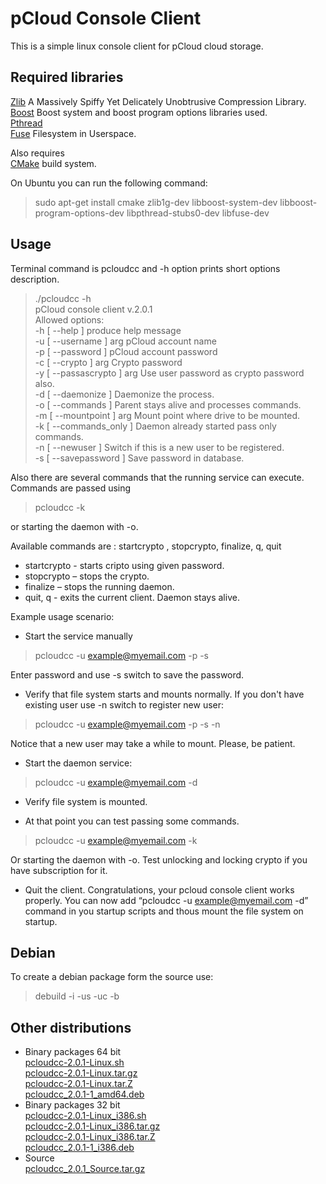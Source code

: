 # pCloud Console Client

This is a simple linux console client for pCloud cloud storage. 

## Required libraries 
[Zlib](http://zlib.net/)  A Massively Spiffy Yet Delicately Unobtrusive Compression Library.  
[Boost](http://www.boost.org/) Boost system and boost program options libraries used.  
[Pthread](http://www.gnu.org/)   
[Fuse](https://github.com/libfuse/libfuse) Filesystem in Userspace.  
  
Also requires   
[CMake](https://cmake.org/) build system.  

On Ubuntu you can run the following command:  
> sudo apt-get install cmake zlib1g-dev libboost-system-dev libboost-program-options-dev libpthread-stubs0-dev libfuse-dev  

## Usage
Terminal command is pcloudcc and -h option prints short options description.
> ./pcloudcc -h  
>  pCloud console client v.2.0.1  
>Allowed options:  
>  -h [ --help ]             produce help message  
>  -u [ --username ] arg     pCloud account name  
>  -p [ --password ]         pCloud account password  
>  -c [ --crypto ] arg       Crypto password  
>  -y [ --passascrypto ] arg Use user password as crypto password also.  
>  -d [ --daemonize ]        Daemonize the process.  
>  -o [ --commands  ]        Parent stays alive and processes commands.   
>  -m [ --mountpoint ] arg   Mount point where drive to be mounted.  
>  -k [ --commands_only ]    Daemon already started pass only commands.  
>  -n [ --newuser ]          Switch if this is a new user to be registered.  
>  -s [ --savepassword ]     Save password in database.  


Also there are several commands that the running service can execute. Commands are passed using 
> pcloudcc -k 

or  starting the daemon with -o. 

Available commands are : startcrypto <crypto pass>, stopcrypto, finalize, q, quit  
- startcrypto <crypto pass> - starts cripto using given password.
-  stopcrypto – stops the crypto.
-   finalize – stops the running daemon.
- quit, q  - exits the current client. Daemon stays alive.


Example usage scenario:  
- Start the service manually

> pcloudcc -u example@myemail.com -p -s   

Enter password and  use -s switch to save the password. 

- Verify that file system starts and mounts normally. If you don't have existing user use -n switch to register new user:  

> pcloudcc -u example@myemail.com -p -s -n

Notice that a new user may take a while to mount. Please, be patient.   

- Start the daemon service:

> pcloudcc -u example@myemail.com -d  

- Verify file system is mounted.  

- At that point you can test passing some commands.

> pcloudcc -u example@myemail.com -k  

Or starting the daemon with -o. Test unlocking and locking crypto if you have subscription for it.   

- Quit the client. Congratulations, your pcloud console client works properly.  You can now add “pcloudcc -u example@myemail.com -d” command in you startup scripts  and thous mount the file system on startup.  


## Debian
To create a debian package form the source use:  
> debuild -i -us -uc -b  

## Other distributions
- Binary packages 64 bit   
  [pcloudcc-2.0.1-Linux.sh](https://my.pcloud.com/publink/show?code=XZSJfQZ8WLwavzS3mBd3hL2XRF4EH0KNKTX)   
  [pcloudcc-2.0.1-Linux.tar.gz](https://my.pcloud.com/publink/show?code=XZhJfQZFEVhUfCloBbnxcHq3MBishd2reIy)  
  [pcloudcc-2.0.1-Linux.tar.Z](https://my.pcloud.com/publink/show?code=XZmJfQZHwRI0Fje0vX3LVndD9EPSXhkwoNk)  
  [pcloudcc_2.0.1-1_amd64.deb](https://my.pcloud.com/publink/show?code=XZyJfQZtehgkk6mzTuG9zYK5D6skfbo2eS7)  
- Binary packages 32 bit   
  [pcloudcc-2.0.1-Linux_i386.sh](https://my.pcloud.com/publink/show?code=XZzJfQZj1uph6VKtgVWWNFUfuUAN8NeIpE7)   
  [pcloudcc-2.0.1-Linux_i386.tar.gz](https://my.pcloud.com/publink/show?code=XZpJfQZa1T9rIiIvRyppo78dDcmkSfbSJry)  
  [pcloudcc-2.0.1-Linux_i386.tar.Z](https://my.pcloud.com/publink/show?code=XZJJfQZEoEjfYVTiDhBxahTgOB6BYSGmKlX)  
  [pcloudcc_2.0.1-1_i386.deb](https://my.pcloud.com/publink/show?code=XZv5fQZLq6o3mXJjvLkLEjWvFUkLQijEsJy)  
- Source  
  [pcloudcc_2.0.1_Source.tar.gz](https://my.pcloud.com/publink/show?code=XZkJfQZRtCdmBOOkR4fKrbvxqKxujzmM6w7)  


